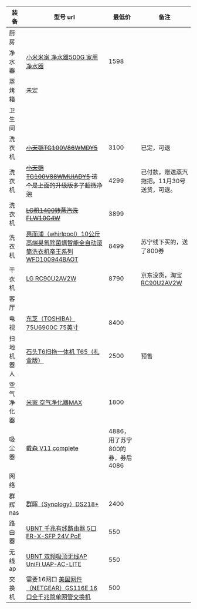 | 装备  |  型号 url |  最低价 |  备注  |
|---| --- | --- | --- |
| 厨房 |
|  净水器 |   [小米米家 净水器500G 家用净水器](https://item.jd.com/100004920782.html)   |  1598 |  |
|  蒸烤箱 | 未定 |  |  |
| 卫生间 |
| 洗衣机 | ~~[小天鹅TG100V86WMDY5](https://item.jd.com/7575026.html)~~  | 3100  | 已定，可退  |
| 洗衣机 | ~~[小天鹅TG100V88WMUIADY5](https://item.jd.com/100004218553.html)  这个是上面的升级版多了超微净泡~~ | 4299  | 已付款，赠送蒸汽拖把。11月30号送货，可退。 |
| 洗衣机 | ~~[LG机1400转蒸汽洗 FLW10G4W](https://item.jd.com/100005444640.html)~~  | 3899 |
| 洗衣机 | [惠而浦（whirlpool）10公斤高端臭氧除菌螨智能全自动滚筒洗衣机帝王系列WFD100944BAOT](https://item.jd.com/100004596701.html#crumb-wrap)  | 8499 | 苏宁线下买的，送了800券 |
| 干衣机 | [LG RC90U2AV2W](https://item.jd.com/100002880142.html) | 8790 | 京东没货，淘宝 [RC90U2AV2W](https://detail.tmall.com/item.htm?spm=a1z10.4-b-s.w4004-21979225933.1.e283308403P9zc&pvid=49568e8a-4983-47bb-a0dc-57f199b3fb88&pos=1&acm=03131.1003.1.702582&id=591210847420&scm=1007.12940.25805.100200300000000&skuId=4223248466172) |
| 客厅 |
| 电视 | [东芝（TOSHIBA）75U6900C 75英寸](https://item.jd.com/100004500340.html) | 8400 |
| 扫地机器人 | [石头T6扫拖一体机 T65（礼盒版）](https://item.jd.com/100008604016.html) | 2500 | 预售 |
| 空气净化器 | [米家 空气净化器MAX](https://item.jd.com/6073451.html) | 1800 |
| 吸尘器 | [戴森 V11 complete](https://item.jd.com/100008640954.html) | 4886，用了苏宁800的券，券后4086 |
| 网络 |
| 群辉nas | [群晖（Synology）DS218+ ](https://item.jd.com/5113263.html) | 2400 |
| 路由器 | [UBNT 千兆有线路由器 5口 ER-X-SFP 24V PoE](https://item.jd.com/1754692205.html) | 550 |
| 无线ap | [ UBNT 双频吸顶无线AP UniFi UAP-AC-LITE ](https://item.jd.com/1748274700.html)  | 550 |
| 交换机 | 需要16网口 [美国网件（NETGEAR）GS116E 16口全千兆简单网管交换机 ](https://item.jd.com/7660978.html) | 500 |
